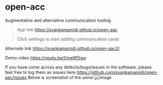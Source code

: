 # open-acc
Augmentative and alternative communication tooling

>App link https://svankamamidi.github.io/open-aac
>
>Click settings to start adding communication cards

   Alternate link https://svankamamidi.github.io/open-aac2/
  
Demo video https://youtu.be/fJvelltfSwo

If you have come across any defects/bugs/issues in the software, please feel free to log them as issues here https://github.com/svankamamidi/open-aac/issues
Below is screenshot of the same
![image](https://github.com/svankamamidi/open-aac/assets/3726282/fa7a86bf-01f6-419a-af12-0fb52c639708)
